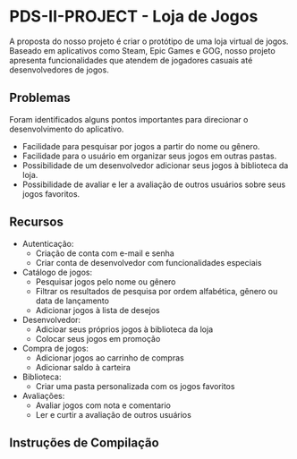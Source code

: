 # PDS-II-PROJECT - Loja de Jogos
A proposta do nosso projeto é criar o protótipo de uma loja virtual de jogos. Baseado em aplicativos como Steam, Epic Games e GOG, nosso projeto apresenta funcionalidades que atendem de jogadores casuais até desenvolvedores de jogos.
## Problemas
Foram identificados alguns pontos importantes para direcionar o desenvolvimento do aplicativo. 
- Facilidade para pesquisar por jogos a partir do nome ou gênero.
- Facilidade para o usuário em organizar seus jogos em outras pastas.
- Possibilidade de um desenvolvedor adicionar seus jogos à biblioteca da loja.
- Possibilidade de avaliar e ler a avaliação de outros usuários sobre seus jogos favoritos.
## Recursos
- Autenticação:
  - Criação de conta com e-mail e senha
  - Criar conta de desenvolvedor com funcionalidades especiais
- Catálogo de jogos:
  - Pesquisar jogos pelo nome ou gênero
  - Filtrar os resultados de pesquisa por ordem alfabética, gênero ou data de lançamento
  - Adicionar jogos à lista de desejos
- Desenvolvedor:
  - Adicioar seus próprios jogos à biblioteca da loja
  - Colocar seus jogos em promoção
- Compra de jogos:
  - Adicionar jogos ao carrinho de compras
  - Adicionar saldo à carteira
- Biblioteca:
  - Criar uma pasta personalizada com os jogos favoritos
- Avaliações:
  - Avaliar jogos com nota e comentario
  - Ler e curtir a avaliação de outros usuários
## Instruções de Compilação
